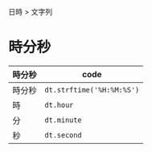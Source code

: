 日時 > 文字列
# 時分秒
|時分秒|code                        |
|-----|-----------------------------|
|時分秒|```dt.strftime('%H:%M:%S')```|
|時   |```dt.hour```                |
|分   |```dt.minute```              |
|秒   |```dt.second```              |
